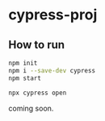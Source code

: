 # cypress-proj

## How to run

```bash
npm init
npm i --save-dev cypress
npm start

npx cypress open
```

coming soon.
